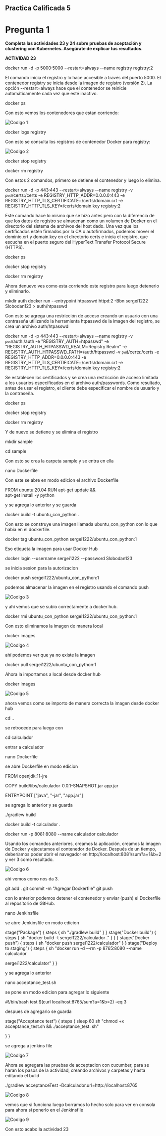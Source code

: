 ## Practica Calificada 5

# Pregunta 1
**Completa las actividades 23 y 24 sobre pruebas de aceptación y clustering con Kubernetes. Asegúrate de explicar tus resultados.**

**ACTIVIDAD 23**

docker run -d -p 5000:5000 --restart=always --name registry registry:2

El comando inicia el registro y lo hace accesible a través del puerto 5000. El contenedor registry se inicia
desde la imagen de registro (versión 2). La opción --restart=always hace que el contenedor se reinicie
automáticamente cada vez que esté inactivo.

docker ps

Con esto vemos los contenedores que estan corriendo:

![Codigo 1](./img/pregunta1-1.png)


docker logs registry

Con esto se consulta los registros de contenedor Docker para registry:

![Codigo 2](./img/pregunta1-2.png)


docker stop registry

docker rm registry

Con estos 2 comandos, primero se detiene el contenedor y luego lo elimina.

docker run -d -p 443:443 --restart=always --name registry -v `pwd`/certs:/certs -e REGISTRY_HTTP_ADDR=0.0.0.0:443 -e REGISTRY_HTTP_TLS_CERTIFICATE=/certs/domain.crt -e REGISTRY_HTTP_TLS_KEY=/certs/domain.key registry:2
 
Este comando hace lo mismo que se hizo antes pero con la diferencia de que los datos de registro se almacenan como un volumen de Docker en el directorio del sistema de archivos del host dado. Una vez que los certificados estén firmados por la CA o autofirmados, podemos mover el dominio.crt y domain.key en el directorio certs e inicia el registro, que escucha en el puerto seguro del HyperText Transfer Protocol Secure (HTTPS).

docker ps

docker stop registry

docker rm registry

Ahora denuevo ves como esta corriendo este registro para luego detenerlo y eliminarlo.

mkdir auth
docker run --entrypoint htpasswd httpd:2 -Bbn sergei1222 Slobodan123 > auth/htpasswd

Con esto se agrega una restricción de acceso creando un usuario con una contraseña utilizando la herramienta htpasswd de la imagen del registro, se crea un archivo auth/htpasswd

docker run -d -p 443:443 --restart=always --name registry -v `pwd`/auth:/auth -e "REGISTRY_AUTH=htpasswd" -e "REGISTRY_AUTH_HTPASSWD_REALM=Registry Realm" -e REGISTRY_AUTH_HTPASSWD_PATH=/auth/htpasswd -v `pwd`/certs:/certs -e REGISTRY_HTTP_ADDR=0.0.0.0:443 -e REGISTRY_HTTP_TLS_CERTIFICATE=/certs/domain.crt -e REGISTRY_HTTP_TLS_KEY=/certs/domain.key registry:2
 
Se establecen los certificados y se crea una restricción de acceso limitada a los usuarios especificados en el archivo auth/passwords. Como resultado, antes de usar el registro, el cliente debe especificar el nombre de usuario y la contraseña.


docker ps

docker stop registry

docker rm registry

Y de nuevo se detiene y se elimina el registro 

mkdir sample

cd sample

Con esto se crea la carpeta sample y se entra en ella 

nano Dockerfile


Con este se abre en modo edicion el archivo Dockerfile

FROM ubuntu:20.04
RUN apt-get update && \
    apt-get install -y python

y se agrega lo anterior y se guarda 

docker build -t ubuntu_con_python .

Con esto se construye una imagen llamada ubuntu_con_python con lo que habia en el dockerfile.

docker tag ubuntu_con_python sergei1222/ubuntu_con_python:1

Eso etiqueta la imagen para usar Docker Hub 

docker login --username sergei1222 --password Slobodan123

se inicia sesion para la autorizacion 

docker push sergei1222/ubuntu_con_python:1

podemos almacenar la imagen en el registro usando el comando push

![Codigo 3](./img/pregunta1-3.png)

y ahí vemos que se subio correctamente a docker hub.

docker rmi ubuntu_con_python sergei1222/ubuntu_con_python:1

Con esto eliminamos la imagen de manera local 

docker images

![Codigo 4](./img/pregunta1-4.png)

ahí podemos ver que ya no existe la imagen

docker pull sergei1222/ubuntu_con_python:1

Ahora la importamos a local desde docker hub 

docker images

![Codigo 5](./img/pregunta1-5.png)

ahora vemos como se importo de manera correcta la imagen desde docker hub 

cd ..

se retrocede para luego con 

cd calculador

entrar a calculador 

nano Dockerfile

se abre Dockerfile en modo edicion 

FROM openjdk:11-jre

COPY build/libs/calculador-0.0.1-SNAPSHOT.jar app.jar

ENTRYPOINT ["java", "-jar", "app.jar"]

se agrega lo anterior y se guarda 

./gradlew build

docker build -t calculador .

docker run -p 8081:8080 --name calculador calculador



Usando los comandos anteriores, creamos la aplicación, creamos la imagen de Docker y ejecutamos el
contenedor de Docker. Después de un tiempo, deberíamos poder abrir el navegador en
http://localhost:8081/sum?a=1&b=2 y ver 3 como resultado.


![Codigo 6](./img/pregunta1-6.png)

ahi vemos como nos da 3. 

git add .
git commit -m "Agregar Dockerfile"
git push

con lo anterior podemos detener el contenedor y enviar (push) el Dockerfile al repositorio de GitHub.

nano Jenkinsfile

se abre Jenkinsfile en modo edicion

stage("Package") {
steps {
sh "./gradlew build"
}
}
stage("Docker build") {
steps {
sh "docker build -t sergei1222/calculador ."
}
}
}
stage("Docker push") {
steps {
sh "docker push sergei1222/calculador"
}
}
stage("Deploy to staging") {
steps {
sh "docker run -d --rm -p 8765:8080 --name calculador

sergei1222/calculator"
}
}

y se agrega lo anterior

nano acceptance_test.sh

se pone en modo edicion para agregar lo siguiente 

#!/bin/bash
test $(curl localhost:8765/sum?a=1\&b=2) -eq 3

despues de agregarlo se guarda 

stage("Acceptance test") {
steps {
sleep 60
sh "chmod +x acceptance_test.sh && ./acceptance_test.
sh"

}
}

se agrega a jenkins file


![Codigo 7](./img/pregunta1-7.png)

Ahora se agregara las pruebas de acceptacion con cucumber, para se haran los pasos de la actividad, creando archivos y carpetas y hasta editando el build

./gradlew acceptanceTest -Dcalculador.url=http://localhost:8765

![Codigo 8](./img/pregunta1-8.png)


vemos que si funciona luego borramos lo hecho solo para ver en consola para ahora si ponerlo en el Jenkinsfile 

![Codigo 9](./img/pregunta1-9.png)

Con esto acabo la actividad 23


